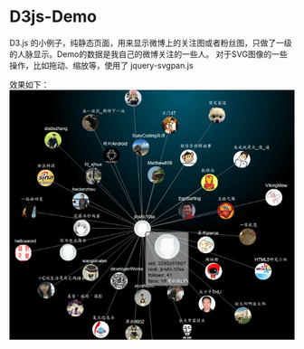 D3js-Demo
=========

D3.js 的小例子，纯静态页面，用来显示微博上的关注图或者粉丝图，只做了一级的人脉显示。Demo的数据是我自己的微博关注的一些人。
对于SVG图像的一些操作，比如拖动、缩放等，使用了 jquery-svgpan.js  


效果如下：  
[![ScreenShot](D3js-Demo.png)](https://github.com/weijinshi/D3js-Demo)

